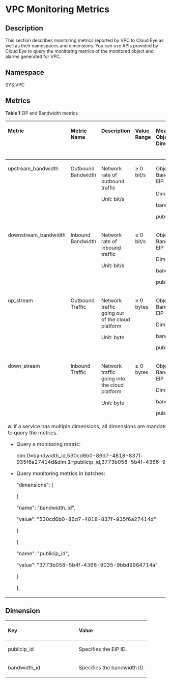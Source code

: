 # VPC Monitoring Metrics<a name="eip_api06_0003"></a>

## Description<a name="en-us_topic_0201534136_section45043704193247"></a>

This section describes monitoring metrics reported by VPC to Cloud Eye as well as their namespaces and dimensions. You can use APIs provided by Cloud Eye to query the monitoring metrics of the monitored object and alarms generated for VPC.

## Namespace<a name="en-us_topic_0201534136_section20626347193247"></a>

SYS.VPC

## Metrics<a name="en-us_topic_0201534136_section4222089193247"></a>

**Table  1**  EIP and Bandwidth metrics

<a name="en-us_topic_0201534136_table6444895193247"></a>
<table><thead align="left"><tr id="en-us_topic_0201534136_en-us_topic_0118498910_en-us_topic_0024607920_row17328334193247"><th class="cellrowborder" valign="top" width="14.98850114988501%" id="mcps1.2.7.1.1"><p id="en-us_topic_0201534136_en-us_topic_0118498910_en-us_topic_0024607920_p61417783193247"><a name="en-us_topic_0201534136_en-us_topic_0118498910_en-us_topic_0024607920_p61417783193247"></a><a name="en-us_topic_0201534136_en-us_topic_0118498910_en-us_topic_0024607920_p61417783193247"></a>Metric</p>
</th>
<th class="cellrowborder" valign="top" width="10.528947105289472%" id="mcps1.2.7.1.2"><p id="en-us_topic_0201534136_en-us_topic_0118498910_en-us_topic_0024607920_p8784488193247"><a name="en-us_topic_0201534136_en-us_topic_0118498910_en-us_topic_0024607920_p8784488193247"></a><a name="en-us_topic_0201534136_en-us_topic_0118498910_en-us_topic_0024607920_p8784488193247"></a>Metric Name</p>
</th>
<th class="cellrowborder" valign="top" width="21.697830216978303%" id="mcps1.2.7.1.3"><p id="en-us_topic_0201534136_en-us_topic_0118498910_en-us_topic_0024607920_p40454922193247"><a name="en-us_topic_0201534136_en-us_topic_0118498910_en-us_topic_0024607920_p40454922193247"></a><a name="en-us_topic_0201534136_en-us_topic_0118498910_en-us_topic_0024607920_p40454922193247"></a>Description</p>
</th>
<th class="cellrowborder" valign="top" width="12.278772122787721%" id="mcps1.2.7.1.4"><p id="en-us_topic_0201534136_en-us_topic_0118498910_en-us_topic_0024607920_p55623236193247"><a name="en-us_topic_0201534136_en-us_topic_0118498910_en-us_topic_0024607920_p55623236193247"></a><a name="en-us_topic_0201534136_en-us_topic_0118498910_en-us_topic_0024607920_p55623236193247"></a>Value Range</p>
</th>
<th class="cellrowborder" valign="top" width="21.347865213478652%" id="mcps1.2.7.1.5"><p id="en-us_topic_0201534136_en-us_topic_0118498910_en-us_topic_0024607920_p9188287193247"><a name="en-us_topic_0201534136_en-us_topic_0118498910_en-us_topic_0024607920_p9188287193247"></a><a name="en-us_topic_0201534136_en-us_topic_0118498910_en-us_topic_0024607920_p9188287193247"></a>Measurement Object &amp; Dimension</p>
</th>
<th class="cellrowborder" valign="top" width="19.15808419158084%" id="mcps1.2.7.1.6"><p id="en-us_topic_0201534136_en-us_topic_0118498910_p116611739175520"><a name="en-us_topic_0201534136_en-us_topic_0118498910_p116611739175520"></a><a name="en-us_topic_0201534136_en-us_topic_0118498910_p116611739175520"></a><strong id="en-us_topic_0201534136_en-us_topic_0118498910_b63113175012"><a name="en-us_topic_0201534136_en-us_topic_0118498910_b63113175012"></a><a name="en-us_topic_0201534136_en-us_topic_0118498910_b63113175012"></a>Monitoring Interval (Raw Data)</strong></p>
</th>
</tr>
</thead>
<tbody><tr id="en-us_topic_0201534136_en-us_topic_0118498910_en-us_topic_0024607920_row173875718321"><td class="cellrowborder" valign="top" width="14.98850114988501%" headers="mcps1.2.7.1.1 "><p id="en-us_topic_0201534136_en-us_topic_0118498910_en-us_topic_0024607920_p131326819339"><a name="en-us_topic_0201534136_en-us_topic_0118498910_en-us_topic_0024607920_p131326819339"></a><a name="en-us_topic_0201534136_en-us_topic_0118498910_en-us_topic_0024607920_p131326819339"></a>upstream_bandwidth</p>
</td>
<td class="cellrowborder" valign="top" width="10.528947105289472%" headers="mcps1.2.7.1.2 "><p id="en-us_topic_0201534136_en-us_topic_0118498910_en-us_topic_0024607920_p7133182333"><a name="en-us_topic_0201534136_en-us_topic_0118498910_en-us_topic_0024607920_p7133182333"></a><a name="en-us_topic_0201534136_en-us_topic_0118498910_en-us_topic_0024607920_p7133182333"></a>Outbound Bandwidth</p>
</td>
<td class="cellrowborder" valign="top" width="21.697830216978303%" headers="mcps1.2.7.1.3 "><p id="en-us_topic_0201534136_en-us_topic_0118498910_p179215408321"><a name="en-us_topic_0201534136_en-us_topic_0118498910_p179215408321"></a><a name="en-us_topic_0201534136_en-us_topic_0118498910_p179215408321"></a>Network rate of outbound traffic </p>
<p id="en-us_topic_0201534136_en-us_topic_0118498910_p478910501515"><a name="en-us_topic_0201534136_en-us_topic_0118498910_p478910501515"></a><a name="en-us_topic_0201534136_en-us_topic_0118498910_p478910501515"></a>Unit: bit/s</p>
</td>
<td class="cellrowborder" valign="top" width="12.278772122787721%" headers="mcps1.2.7.1.4 "><p id="en-us_topic_0201534136_en-us_topic_0118498910_p16856133111520"><a name="en-us_topic_0201534136_en-us_topic_0118498910_p16856133111520"></a><a name="en-us_topic_0201534136_en-us_topic_0118498910_p16856133111520"></a>≥ 0 bit/s</p>
</td>
<td class="cellrowborder" valign="top" width="21.347865213478652%" headers="mcps1.2.7.1.5 "><p id="en-us_topic_0201534136_en-us_topic_0118498910_p14941182731011"><a name="en-us_topic_0201534136_en-us_topic_0118498910_p14941182731011"></a><a name="en-us_topic_0201534136_en-us_topic_0118498910_p14941182731011"></a>Object: Bandwidth or EIP</p>
<p id="en-us_topic_0201534136_en-us_topic_0118498910_p2094120273109"><a name="en-us_topic_0201534136_en-us_topic_0118498910_p2094120273109"></a><a name="en-us_topic_0201534136_en-us_topic_0118498910_p2094120273109"></a>Dimension<sup id="en-us_topic_0201534136_en-us_topic_0118498910_sup996111317111"><a name="en-us_topic_0201534136_en-us_topic_0118498910_sup996111317111"></a><a name="en-us_topic_0201534136_en-us_topic_0118498910_sup996111317111"></a>a</sup>:</p>
<p id="en-us_topic_0201534136_en-us_topic_0118498910_p394132711018"><a name="en-us_topic_0201534136_en-us_topic_0118498910_p394132711018"></a><a name="en-us_topic_0201534136_en-us_topic_0118498910_p394132711018"></a>bandwidth_id,</p>
<p id="en-us_topic_0201534136_en-us_topic_0118498910_p994111271109"><a name="en-us_topic_0201534136_en-us_topic_0118498910_p994111271109"></a><a name="en-us_topic_0201534136_en-us_topic_0118498910_p994111271109"></a>publicip_id</p>
</td>
<td class="cellrowborder" valign="top" width="19.15808419158084%" headers="mcps1.2.7.1.6 "><p id="en-us_topic_0201534136_en-us_topic_0118498910_p1166213397559"><a name="en-us_topic_0201534136_en-us_topic_0118498910_p1166213397559"></a><a name="en-us_topic_0201534136_en-us_topic_0118498910_p1166213397559"></a>1 minute</p>
</td>
</tr>
<tr id="en-us_topic_0201534136_en-us_topic_0118498910_en-us_topic_0024607920_row2515145493216"><td class="cellrowborder" valign="top" width="14.98850114988501%" headers="mcps1.2.7.1.1 "><p id="en-us_topic_0201534136_en-us_topic_0118498910_en-us_topic_0024607920_p131416813315"><a name="en-us_topic_0201534136_en-us_topic_0118498910_en-us_topic_0024607920_p131416813315"></a><a name="en-us_topic_0201534136_en-us_topic_0118498910_en-us_topic_0024607920_p131416813315"></a>downstream_bandwidth</p>
</td>
<td class="cellrowborder" valign="top" width="10.528947105289472%" headers="mcps1.2.7.1.2 "><p id="en-us_topic_0201534136_en-us_topic_0118498910_en-us_topic_0024607920_p18143178133311"><a name="en-us_topic_0201534136_en-us_topic_0118498910_en-us_topic_0024607920_p18143178133311"></a><a name="en-us_topic_0201534136_en-us_topic_0118498910_en-us_topic_0024607920_p18143178133311"></a>Inbound Bandwidth</p>
</td>
<td class="cellrowborder" valign="top" width="21.697830216978303%" headers="mcps1.2.7.1.3 "><p id="en-us_topic_0201534136_en-us_topic_0118498910_p14794440113211"><a name="en-us_topic_0201534136_en-us_topic_0118498910_p14794440113211"></a><a name="en-us_topic_0201534136_en-us_topic_0118498910_p14794440113211"></a>Network rate of inbound traffic </p>
<p id="en-us_topic_0201534136_en-us_topic_0118498910_p1561138115211"><a name="en-us_topic_0201534136_en-us_topic_0118498910_p1561138115211"></a><a name="en-us_topic_0201534136_en-us_topic_0118498910_p1561138115211"></a>Unit: bit/s</p>
</td>
<td class="cellrowborder" valign="top" width="12.278772122787721%" headers="mcps1.2.7.1.4 "><p id="en-us_topic_0201534136_en-us_topic_0118498910_p1785863115157"><a name="en-us_topic_0201534136_en-us_topic_0118498910_p1785863115157"></a><a name="en-us_topic_0201534136_en-us_topic_0118498910_p1785863115157"></a>≥ 0 bit/s</p>
</td>
<td class="cellrowborder" valign="top" width="21.347865213478652%" headers="mcps1.2.7.1.5 "><p id="en-us_topic_0201534136_en-us_topic_0118498910_p19445113119103"><a name="en-us_topic_0201534136_en-us_topic_0118498910_p19445113119103"></a><a name="en-us_topic_0201534136_en-us_topic_0118498910_p19445113119103"></a>Object: Bandwidth or EIP</p>
<p id="en-us_topic_0201534136_en-us_topic_0118498910_p344623181019"><a name="en-us_topic_0201534136_en-us_topic_0118498910_p344623181019"></a><a name="en-us_topic_0201534136_en-us_topic_0118498910_p344623181019"></a>Dimension:</p>
<p id="en-us_topic_0201534136_en-us_topic_0118498910_p5446831151014"><a name="en-us_topic_0201534136_en-us_topic_0118498910_p5446831151014"></a><a name="en-us_topic_0201534136_en-us_topic_0118498910_p5446831151014"></a>bandwidth_id,</p>
<p id="en-us_topic_0201534136_en-us_topic_0118498910_p1544693151019"><a name="en-us_topic_0201534136_en-us_topic_0118498910_p1544693151019"></a><a name="en-us_topic_0201534136_en-us_topic_0118498910_p1544693151019"></a>publicip_id</p>
</td>
<td class="cellrowborder" valign="top" width="19.15808419158084%" headers="mcps1.2.7.1.6 "><p id="en-us_topic_0201534136_en-us_topic_0118498910_p2662133918557"><a name="en-us_topic_0201534136_en-us_topic_0118498910_p2662133918557"></a><a name="en-us_topic_0201534136_en-us_topic_0118498910_p2662133918557"></a>1 minute</p>
</td>
</tr>
<tr id="en-us_topic_0201534136_en-us_topic_0118498910_row6251357113315"><td class="cellrowborder" valign="top" width="14.98850114988501%" headers="mcps1.2.7.1.1 "><p id="en-us_topic_0201534136_en-us_topic_0118498910_p199051635348"><a name="en-us_topic_0201534136_en-us_topic_0118498910_p199051635348"></a><a name="en-us_topic_0201534136_en-us_topic_0118498910_p199051635348"></a>up_stream</p>
</td>
<td class="cellrowborder" valign="top" width="10.528947105289472%" headers="mcps1.2.7.1.2 "><p id="en-us_topic_0201534136_en-us_topic_0118498910_p55042030141711"><a name="en-us_topic_0201534136_en-us_topic_0118498910_p55042030141711"></a><a name="en-us_topic_0201534136_en-us_topic_0118498910_p55042030141711"></a>Outbound Traffic</p>
</td>
<td class="cellrowborder" valign="top" width="21.697830216978303%" headers="mcps1.2.7.1.3 "><p id="en-us_topic_0201534136_en-us_topic_0118498910_p050623091713"><a name="en-us_topic_0201534136_en-us_topic_0118498910_p050623091713"></a><a name="en-us_topic_0201534136_en-us_topic_0118498910_p050623091713"></a>Network traffic going out of the cloud platform </p>
<p id="en-us_topic_0201534136_en-us_topic_0118498910_p29751350115210"><a name="en-us_topic_0201534136_en-us_topic_0118498910_p29751350115210"></a><a name="en-us_topic_0201534136_en-us_topic_0118498910_p29751350115210"></a>Unit: byte</p>
</td>
<td class="cellrowborder" valign="top" width="12.278772122787721%" headers="mcps1.2.7.1.4 "><p id="en-us_topic_0201534136_en-us_topic_0118498910_p55084302174"><a name="en-us_topic_0201534136_en-us_topic_0118498910_p55084302174"></a><a name="en-us_topic_0201534136_en-us_topic_0118498910_p55084302174"></a>≥ 0 bytes</p>
</td>
<td class="cellrowborder" valign="top" width="21.347865213478652%" headers="mcps1.2.7.1.5 "><p id="en-us_topic_0201534136_en-us_topic_0118498910_p17314631101319"><a name="en-us_topic_0201534136_en-us_topic_0118498910_p17314631101319"></a><a name="en-us_topic_0201534136_en-us_topic_0118498910_p17314631101319"></a>Object: Bandwidth or EIP</p>
<p id="en-us_topic_0201534136_en-us_topic_0118498910_p731403115136"><a name="en-us_topic_0201534136_en-us_topic_0118498910_p731403115136"></a><a name="en-us_topic_0201534136_en-us_topic_0118498910_p731403115136"></a>Dimension:</p>
<p id="en-us_topic_0201534136_en-us_topic_0118498910_p4314163119134"><a name="en-us_topic_0201534136_en-us_topic_0118498910_p4314163119134"></a><a name="en-us_topic_0201534136_en-us_topic_0118498910_p4314163119134"></a>bandwidth_id,</p>
<p id="en-us_topic_0201534136_en-us_topic_0118498910_p15314163171315"><a name="en-us_topic_0201534136_en-us_topic_0118498910_p15314163171315"></a><a name="en-us_topic_0201534136_en-us_topic_0118498910_p15314163171315"></a>publicip_id</p>
</td>
<td class="cellrowborder" valign="top" width="19.15808419158084%" headers="mcps1.2.7.1.6 "><p id="en-us_topic_0201534136_en-us_topic_0118498910_p966233925510"><a name="en-us_topic_0201534136_en-us_topic_0118498910_p966233925510"></a><a name="en-us_topic_0201534136_en-us_topic_0118498910_p966233925510"></a>1 minute</p>
</td>
</tr>
<tr id="en-us_topic_0201534136_en-us_topic_0118498910_row84711354143318"><td class="cellrowborder" valign="top" width="14.98850114988501%" headers="mcps1.2.7.1.1 "><p id="en-us_topic_0201534136_en-us_topic_0118498910_p29277317341"><a name="en-us_topic_0201534136_en-us_topic_0118498910_p29277317341"></a><a name="en-us_topic_0201534136_en-us_topic_0118498910_p29277317341"></a>down_stream</p>
</td>
<td class="cellrowborder" valign="top" width="10.528947105289472%" headers="mcps1.2.7.1.2 "><p id="en-us_topic_0201534136_en-us_topic_0118498910_p1451019302175"><a name="en-us_topic_0201534136_en-us_topic_0118498910_p1451019302175"></a><a name="en-us_topic_0201534136_en-us_topic_0118498910_p1451019302175"></a>Inbound Traffic</p>
</td>
<td class="cellrowborder" valign="top" width="21.697830216978303%" headers="mcps1.2.7.1.3 "><p id="en-us_topic_0201534136_en-us_topic_0118498910_p1051010308176"><a name="en-us_topic_0201534136_en-us_topic_0118498910_p1051010308176"></a><a name="en-us_topic_0201534136_en-us_topic_0118498910_p1051010308176"></a>Network traffic going into the cloud platform </p>
<p id="en-us_topic_0201534136_en-us_topic_0118498910_p8822319165320"><a name="en-us_topic_0201534136_en-us_topic_0118498910_p8822319165320"></a><a name="en-us_topic_0201534136_en-us_topic_0118498910_p8822319165320"></a>Unit: byte</p>
</td>
<td class="cellrowborder" valign="top" width="12.278772122787721%" headers="mcps1.2.7.1.4 "><p id="en-us_topic_0201534136_en-us_topic_0118498910_p15512163016174"><a name="en-us_topic_0201534136_en-us_topic_0118498910_p15512163016174"></a><a name="en-us_topic_0201534136_en-us_topic_0118498910_p15512163016174"></a>≥ 0 bytes</p>
</td>
<td class="cellrowborder" valign="top" width="21.347865213478652%" headers="mcps1.2.7.1.5 "><p id="en-us_topic_0201534136_en-us_topic_0118498910_p2638143411134"><a name="en-us_topic_0201534136_en-us_topic_0118498910_p2638143411134"></a><a name="en-us_topic_0201534136_en-us_topic_0118498910_p2638143411134"></a>Object: Bandwidth or EIP</p>
<p id="en-us_topic_0201534136_en-us_topic_0118498910_p7638153412133"><a name="en-us_topic_0201534136_en-us_topic_0118498910_p7638153412133"></a><a name="en-us_topic_0201534136_en-us_topic_0118498910_p7638153412133"></a>Dimension:</p>
<p id="en-us_topic_0201534136_en-us_topic_0118498910_p15638113471319"><a name="en-us_topic_0201534136_en-us_topic_0118498910_p15638113471319"></a><a name="en-us_topic_0201534136_en-us_topic_0118498910_p15638113471319"></a>bandwidth_id,</p>
<p id="en-us_topic_0201534136_en-us_topic_0118498910_p196388346137"><a name="en-us_topic_0201534136_en-us_topic_0118498910_p196388346137"></a><a name="en-us_topic_0201534136_en-us_topic_0118498910_p196388346137"></a>publicip_id</p>
</td>
<td class="cellrowborder" valign="top" width="19.15808419158084%" headers="mcps1.2.7.1.6 "><p id="en-us_topic_0201534136_en-us_topic_0118498910_p15662183910558"><a name="en-us_topic_0201534136_en-us_topic_0118498910_p15662183910558"></a><a name="en-us_topic_0201534136_en-us_topic_0118498910_p15662183910558"></a>1 minute</p>
</td>
</tr>
<tr id="en-us_topic_0201534136_en-us_topic_0118498910_row157931920151418"><td class="cellrowborder" colspan="6" valign="top" headers="mcps1.2.7.1.1 mcps1.2.7.1.2 mcps1.2.7.1.3 mcps1.2.7.1.4 mcps1.2.7.1.5 mcps1.2.7.1.6 "><div class="p" id="en-us_topic_0201534136_en-us_topic_0118498910_p13558154816619"><a name="en-us_topic_0201534136_en-us_topic_0118498910_p13558154816619"></a><a name="en-us_topic_0201534136_en-us_topic_0118498910_p13558154816619"></a><strong id="en-us_topic_0201534136_en-us_topic_0118498910_b154853505173"><a name="en-us_topic_0201534136_en-us_topic_0118498910_b154853505173"></a><a name="en-us_topic_0201534136_en-us_topic_0118498910_b154853505173"></a>a</strong>: If a service has multiple dimensions, all dimensions are mandatory when you use APIs to query the metrics.<a name="en-us_topic_0201534136_en-us_topic_0118498910_ul2558164815619"></a><a name="en-us_topic_0201534136_en-us_topic_0118498910_ul2558164815619"></a><ul id="en-us_topic_0201534136_en-us_topic_0118498910_ul2558164815619"><li>Query a monitoring metric: <p id="en-us_topic_0201534136_en-us_topic_0118498910_p196421916162213"><a name="en-us_topic_0201534136_en-us_topic_0118498910_p196421916162213"></a><a name="en-us_topic_0201534136_en-us_topic_0118498910_p196421916162213"></a>dim.0=bandwidth_id,530cd6b0-86d7-4818-837f-935f6a27414d&amp;dim.1=publicip_id,3773b058-5b4f-4366-9035-9bbd9964714a</p>
</li><li>Query monitoring metrics in batches:<p id="en-us_topic_0201534136_en-us_topic_0118498910_p125596481467"><a name="en-us_topic_0201534136_en-us_topic_0118498910_p125596481467"></a><a name="en-us_topic_0201534136_en-us_topic_0118498910_p125596481467"></a>"dimensions": [</p>
<p id="en-us_topic_0201534136_en-us_topic_0118498910_p1055919488614"><a name="en-us_topic_0201534136_en-us_topic_0118498910_p1055919488614"></a><a name="en-us_topic_0201534136_en-us_topic_0118498910_p1055919488614"></a>{</p>
<p id="en-us_topic_0201534136_en-us_topic_0118498910_p85595481617"><a name="en-us_topic_0201534136_en-us_topic_0118498910_p85595481617"></a><a name="en-us_topic_0201534136_en-us_topic_0118498910_p85595481617"></a>"name": "bandwidth_id",</p>
<p id="en-us_topic_0201534136_en-us_topic_0118498910_p2559748366"><a name="en-us_topic_0201534136_en-us_topic_0118498910_p2559748366"></a><a name="en-us_topic_0201534136_en-us_topic_0118498910_p2559748366"></a>"value": "530cd6b0-86d7-4818-837f-935f6a27414d"</p>
<p id="en-us_topic_0201534136_en-us_topic_0118498910_p1455913481360"><a name="en-us_topic_0201534136_en-us_topic_0118498910_p1455913481360"></a><a name="en-us_topic_0201534136_en-us_topic_0118498910_p1455913481360"></a>}</p>
<p id="en-us_topic_0201534136_en-us_topic_0118498910_p3559194818611"><a name="en-us_topic_0201534136_en-us_topic_0118498910_p3559194818611"></a><a name="en-us_topic_0201534136_en-us_topic_0118498910_p3559194818611"></a>{</p>
<p id="en-us_topic_0201534136_en-us_topic_0118498910_p1819695719711"><a name="en-us_topic_0201534136_en-us_topic_0118498910_p1819695719711"></a><a name="en-us_topic_0201534136_en-us_topic_0118498910_p1819695719711"></a>"name": "publicip_id",</p>
<p id="en-us_topic_0201534136_en-us_topic_0118498910_p125591481564"><a name="en-us_topic_0201534136_en-us_topic_0118498910_p125591481564"></a><a name="en-us_topic_0201534136_en-us_topic_0118498910_p125591481564"></a>"value": "3773b058-5b4f-4366-9035-9bbd9964714a"</p>
<p id="en-us_topic_0201534136_en-us_topic_0118498910_p12559448369"><a name="en-us_topic_0201534136_en-us_topic_0118498910_p12559448369"></a><a name="en-us_topic_0201534136_en-us_topic_0118498910_p12559448369"></a>}</p>
<p id="en-us_topic_0201534136_en-us_topic_0118498910_p855924816616"><a name="en-us_topic_0201534136_en-us_topic_0118498910_p855924816616"></a><a name="en-us_topic_0201534136_en-us_topic_0118498910_p855924816616"></a>],</p>
</li></ul>
</div>
</td>
</tr>
</tbody>
</table>

## Dimension<a name="en-us_topic_0201534136_section27751125193247"></a>

<a name="en-us_topic_0201534136_table30802540193247"></a>
<table><thead align="left"><tr id="en-us_topic_0201534136_row7692483193247"><th class="cellrowborder" valign="top" width="50%" id="mcps1.1.3.1.1"><p id="en-us_topic_0201534136_p19111369193247"><a name="en-us_topic_0201534136_p19111369193247"></a><a name="en-us_topic_0201534136_p19111369193247"></a>Key</p>
</th>
<th class="cellrowborder" valign="top" width="50%" id="mcps1.1.3.1.2"><p id="en-us_topic_0201534136_p4517093193247"><a name="en-us_topic_0201534136_p4517093193247"></a><a name="en-us_topic_0201534136_p4517093193247"></a>Value</p>
</th>
</tr>
</thead>
<tbody><tr id="en-us_topic_0201534136_row30340220193247"><td class="cellrowborder" valign="top" width="50%" headers="mcps1.1.3.1.1 "><p id="en-us_topic_0201534136_p41638776193247"><a name="en-us_topic_0201534136_p41638776193247"></a><a name="en-us_topic_0201534136_p41638776193247"></a>publicip_id</p>
</td>
<td class="cellrowborder" valign="top" width="50%" headers="mcps1.1.3.1.2 "><p id="en-us_topic_0201534136_p17297729193247"><a name="en-us_topic_0201534136_p17297729193247"></a><a name="en-us_topic_0201534136_p17297729193247"></a>Specifies the EIP ID.</p>
</td>
</tr>
<tr id="en-us_topic_0201534136_row21461838193247"><td class="cellrowborder" valign="top" width="50%" headers="mcps1.1.3.1.1 "><p id="en-us_topic_0201534136_p60687284193247"><a name="en-us_topic_0201534136_p60687284193247"></a><a name="en-us_topic_0201534136_p60687284193247"></a>bandwidth_id</p>
</td>
<td class="cellrowborder" valign="top" width="50%" headers="mcps1.1.3.1.2 "><p id="en-us_topic_0201534136_p16722971193247"><a name="en-us_topic_0201534136_p16722971193247"></a><a name="en-us_topic_0201534136_p16722971193247"></a>Specifies the bandwidth ID.</p>
</td>
</tr>
</tbody>
</table>

